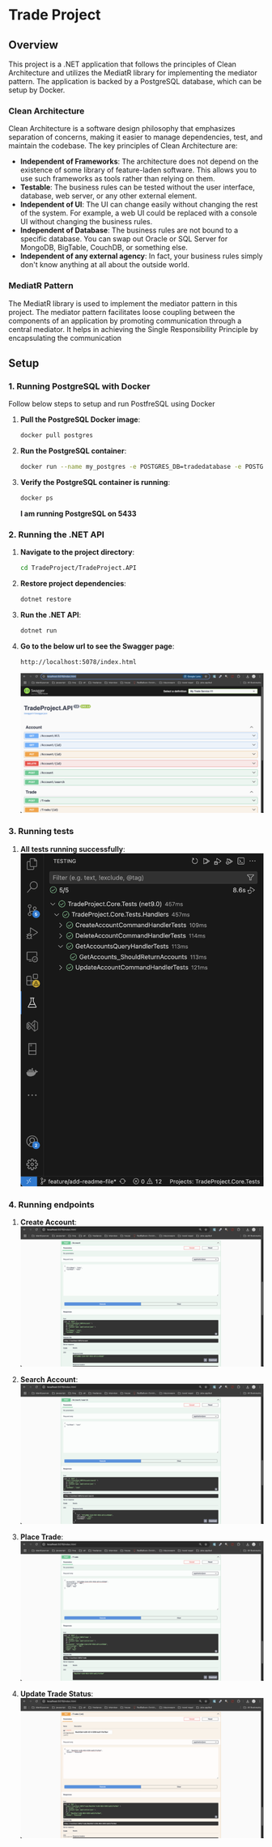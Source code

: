 # Trade Project

## Overview

This project is a .NET application that follows the principles of Clean Architecture and utilizes the MediatR library for implementing the mediator pattern. The application is backed by a PostgreSQL database, which can be setup by Docker.

### Clean Architecture

Clean Architecture is a software design philosophy that emphasizes separation of concerns, making it easier to manage dependencies, test, and maintain the codebase. The key principles of Clean Architecture are:

- **Independent of Frameworks**: The architecture does not depend on the existence of some library of feature-laden software. This allows you to use such frameworks as tools rather than relying on them.
- **Testable**: The business rules can be tested without the user interface, database, web server, or any other external element.
- **Independent of UI**: The UI can change easily without changing the rest of the system. For example, a web UI could be replaced with a console UI without changing the business rules.
- **Independent of Database**: The business rules are not bound to a specific database. You can swap out Oracle or SQL Server for MongoDB, BigTable, CouchDB, or something else.
- **Independent of any external agency**: In fact, your business rules simply don't know anything at all about the outside world.

### MediatR Pattern

The MediatR library is used to implement the mediator pattern in this project. The mediator pattern facilitates loose coupling between the components of an application by promoting communication through a central mediator. It helps in achieving the Single Responsibility Principle by encapsulating the communication

## Setup

### 1. Running PostgreSQL with Docker

Follow below steps to setup and run PostfreSQL using Docker

1. **Pull the PostgreSQL Docker image**:

   ```sh
   docker pull postgres

   ```

2. **Run the PostgreSQL container**:

   ```sh
   docker run --name my_postgres -e POSTGRES_DB=tradedatabase -e POSTGRES_USER=myuser -e POSTGRES_PASSWORD=mypassword123 -p 5433:5432 -d postgres
   ```

3. **Verify the PostgreSQL container is running**:

   ```sh
   docker ps
   ```

   **I am running PostgreSQL on 5433**

### 2. Running the .NET API

1. **Navigate to the project directory**:

   ```sh
   cd TradeProject/TradeProject.API

   ```

2. **Restore project dependencies**:

   ```sh
   dotnet restore

   ```

3. **Run the .NET API**:

   ```sh
   dotnet run
   ```

4. **Go to the below url to see the Swagger page**:
   ```sh
   http://localhost:5078/index.html
   ```
   ![alt text](screenshots/image.png)

### 3. Running tests

1. **All tests running successfully**:
   ![alt text](screenshots/image-5.png)

### 4. Running endpoints

1. **Create Account**:
   ![alt text](screenshots/image-1.png)

2. **Search Account**:
   ![alt text](screenshots/image-2.png)

3. **Place Trade**:
   ![alt text](screenshots/image-3.png)

4. **Update Trade Status**:
   ![alt text](screenshots/image-4.png)
